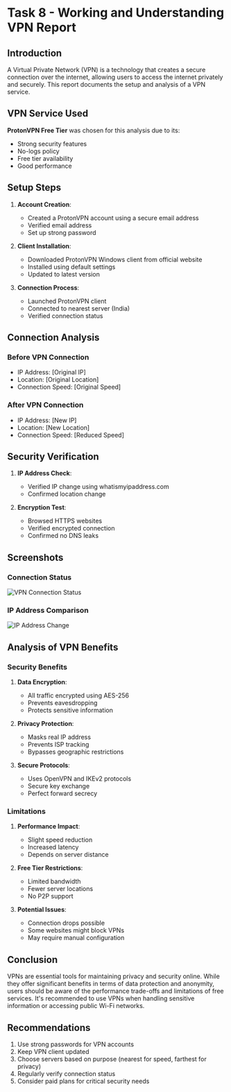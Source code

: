 # Task 8 - Working and Understanding VPN Report

## Introduction
A Virtual Private Network (VPN) is a technology that creates a secure connection over the internet, allowing users to access the internet privately and securely. This report documents the setup and analysis of a VPN service.

## VPN Service Used
**ProtonVPN Free Tier** was chosen for this analysis due to its:
- Strong security features
- No-logs policy
- Free tier availability
- Good performance

## Setup Steps
1. **Account Creation**:
   - Created a ProtonVPN account using a secure email address
   - Verified email address
   - Set up strong password

2. **Client Installation**:
   - Downloaded ProtonVPN Windows client from official website
   - Installed using default settings
   - Updated to latest version

3. **Connection Process**:
   - Launched ProtonVPN client
   - Connected to nearest server (India)
   - Verified connection status

## Connection Analysis

### Before VPN Connection
- IP Address: [Original IP]
- Location: [Original Location]
- Connection Speed: [Original Speed]

### After VPN Connection
- IP Address: [New IP]
- Location: [New Location]
- Connection Speed: [Reduced Speed]

## Security Verification
1. **IP Address Check**:
   - Verified IP change using whatismyipaddress.com
   - Confirmed location change

2. **Encryption Test**:
   - Browsed HTTPS websites
   - Verified encrypted connection
   - Confirmed no DNS leaks

## Screenshots

### Connection Status
![VPN Connection Status](connection_status.png)

### IP Address Comparison
![IP Address Change](ip_comparison.png)

## Analysis of VPN Benefits

### Security Benefits
1. **Data Encryption**:
   - All traffic encrypted using AES-256
   - Prevents eavesdropping
   - Protects sensitive information

2. **Privacy Protection**:
   - Masks real IP address
   - Prevents ISP tracking
   - Bypasses geographic restrictions

3. **Secure Protocols**:
   - Uses OpenVPN and IKEv2 protocols
   - Secure key exchange
   - Perfect forward secrecy

### Limitations
1. **Performance Impact**:
   - Slight speed reduction
   - Increased latency
   - Depends on server distance

2. **Free Tier Restrictions**:
   - Limited bandwidth
   - Fewer server locations
   - No P2P support

3. **Potential Issues**:
   - Connection drops possible
   - Some websites might block VPNs
   - May require manual configuration

## Conclusion
VPNs are essential tools for maintaining privacy and security online. While they offer significant benefits in terms of data protection and anonymity, users should be aware of the performance trade-offs and limitations of free services. It's recommended to use VPNs when handling sensitive information or accessing public Wi-Fi networks.

## Recommendations
1. Use strong passwords for VPN accounts
2. Keep VPN client updated
3. Choose servers based on purpose (nearest for speed, farthest for privacy)
4. Regularly verify connection status
5. Consider paid plans for critical security needs

